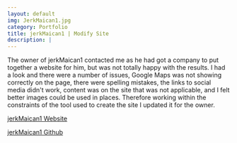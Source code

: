 ```yaml
---
layout: default
img: JerkMaican1.jpg
category: Portfolio
title: jerkMaican1 | Modify Site
description: |
---
```

The owner of jerkMaican1 contacted me as he had got a company to put together a website for him, but was not totally happy with the results.  I had a look and there were a number of issues, Google Maps was not showing correctly on the page, there were spelling mistakes, the links to social media didn't work, content was on the site that was not applicable, and I felt better images could be used in places.  Therefore working within the constraints of the tool used to create the site I updated it for the owner.

[jerkMaican1 Website](http://www.jerkmaican1.co.uk/)

[jerkMaican1 Github](https://github.com/ma3east/jerkmaican1)


